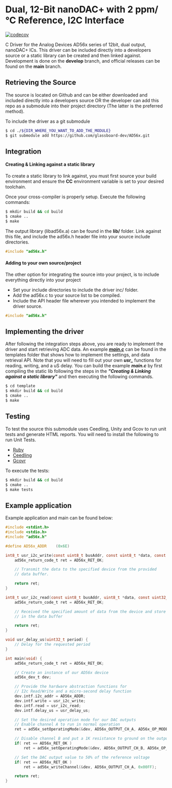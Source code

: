 # Dual, 12-Bit nanoDAC+ with 2 ppm/°C Reference, I2C Interface
[![codecov](https://codecov.io/gh/glassboard-dev/AD56x/branch/main/graph/badge.svg?token=BG7A0OFND7)](https://codecov.io/gh/glassboard-dev/AD56x)

C Driver for the Analog Devices AD56x series of 12bit, dual output, nanoDAC+ ICs. This driver can be included directly into a developers source or a static library can be created and then linked against. Development is done on the **develop** branch, and official releases can be found on the **main** branch.

## Retrieving the Source
The source is located on Github and can be either downloaded and included directly into a developers source OR the developer can add this repo as a submodule into their project directory (The latter is the preferred method).

To include the driver as a git submodule
```bash
$ cd ./${DIR_WHERE_YOU_WANT_TO_ADD_THE_MODULE}
$ git submodule add https://github.com/glassboard-dev/AD56x.git
```

## Integration
#### Creating & Linking against a static library
To create a static library to link against, you must first source your build environment and ensure the **CC** environment variable is set to your desired toolchain.

Once your cross-compiler is properly setup. Execute the following commands:
```bash
$ mkdir build && cd build
$ cmake ..
$ make
```
The output library (libad56x.a) can be found in the **lib/** folder. Link against this file, and include the ad56x.h header file into your source include directories.
```c
#include "ad56x.h"
```

#### Adding to your own source/project
The other option for integrating the source into your project, is to include everything directly into your project
* Set your include directories to include the driver inc/ folder.
* Add the ad56x.c to your source list to be compiled.
* Include the API header file wherever you intended to implement the driver source.
```c
#include "ad56x.h"
```

## Implementing the driver
After following the integration steps above, you are ready to implement the driver and start retrieving ADC data. An example [***main.c***](./template/main.c) can be found in the templates folder that shows how to implement the settings, and data retrieval API. Note that you will need to fill out your own ***usr_*** functions for reading, writing, and a uS delay. You can build the example ***main.c*** by first compiling the static lib following the steps in the ***"Creating & Linking against a static library"*** and then executing the following commands.
```bash
$ cd template
$ mkdir build && cd build
$ cmake ..
$ make
```

## Testing
To test the source this submodule uses Ceedling, Unity and Gcov to run unit tests and generate HTML reports. You will need to install the following to run Unit Tests.
- [Ruby](https://www.ruby-lang.org/en/)
- [Ceedling](http://www.throwtheswitch.org/ceedling)
- [Gcovr](https://gcovr.com/en/stable/installation.html)

To execute the tests:
```bash
$ mkdir build && cd build
$ cmake ..
$ make tests
```

## Example application
Example application and main can be found below:
```C
#include <stdint.h>
#include <stdio.h>
#include "ad56x.h"

#define AD56x_ADDR    (0x6E)

int8_t usr_i2c_write(const uint8_t busAddr, const uint8_t *data, const uint32_t len) {
    ad56x_return_code_t ret = AD56x_RET_OK;

    // Transmit the data to the specified device from the provided
    // data buffer.

    return ret;
}

int8_t usr_i2c_read(const uint8_t busAddr, uint8_t *data, const uint32_t len) {
    ad56x_return_code_t ret = AD56x_RET_OK;

    // Received the specified amount of data from the device and store it
    // in the data buffer

    return ret;
}

void usr_delay_us(uint32_t period) {
    // Delay for the requested period
}

int main(void) {
    ad56x_return_code_t ret = AD56x_RET_OK;

    // Create an instance of our AD56x device
    ad56x_dev_t dev;

    // Provide the hardware abstraction functions for
    // I2c Read/Write and a micro-second delay function
    dev.intf.i2c_addr = AD56x_ADDR;
    dev.intf.write = usr_i2c_write;
    dev.intf.read = usr_i2c_read;
    dev.intf.delay_us = usr_delay_us;

    // Set the desired operation mode for our DAC outputs
    // Enable channel A to run in normal operation
    ret = ad56x_setOperatingMode(&dev, AD56x_OUTPUT_CH_A, AD56x_OP_MODE_NORMAL);

    // Disable channel B and put a 1K resistance to ground on the output
    if( ret == AD56x_RET_OK )
        ret = ad56x_setOperatingMode(&dev, AD56x_OUTPUT_CH_B, AD56x_OP_MODE_1K_TO_GND);

    // Set the DAC output value to 50% of the reference voltage
    if( ret == AD56x_RET_OK )
        ret = ad56x_writeChannel(&dev, AD56x_OUTPUT_CH_A, 0x00FF);

    return ret;
}
```
